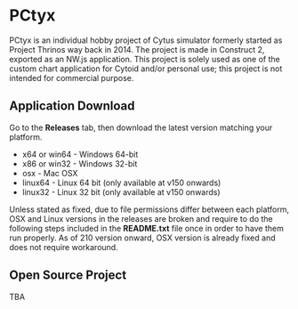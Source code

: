 # PCtyx
PCtyx is an individual hobby project of Cytus simulator formerly started as Project Thrinos way back in 2014.
The project is made in Construct 2, exported as an NW.js application. This project is solely used as one of the custom chart application for Cytoid and/or personal use; this project is not intended for commercial purpose.

## Application Download
Go to the **Releases** tab, then download the latest version matching your platform.
* x64 or win64 - Windows 64-bit
* x86 or win32 - Windows 32-bit
* osx - Mac OSX
* linux64 - Linux 64 bit (only available at v150 onwards)
* linux32 - Linux 32 bit (only available at v150 onwards)

Unless stated as fixed, due to file permissions differ between each platform, OSX and Linux versions in the releases are broken and require to do the following steps included in the **README.txt** file once in order to have them run properly. As of 210 version onward, OSX version is already fixed and does not require workaround.

## Open Source Project
TBA
